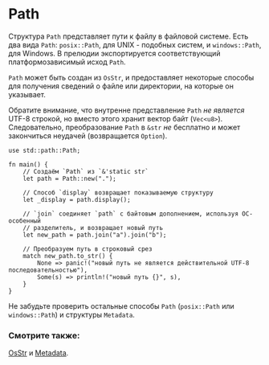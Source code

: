 # Path

Структура `Path` представляет пути к файлу в файловой 
системе. Есть два вида `Path`: `posix::Path`, 
для UNIX - подобных систем, и `windows::Path`, для 
Windows. В прелюдии экспортируется соответствующий 
платформозависимый исход `Path`.

`Path` может быть создан из `OsStr`, и 
предоставляет некоторые способы для получения сведений о 
файле или директории, на которые он указывает.

Обратите внимание, что внутренне представление 
`Path` *не является* UTF-8 строкой, но вместо 
этого хранит вектор байт (`Vec<u8>`). 
Следовательно, преобразование `Path` в 
`&str` *не* бесплатно и может закончиться 
неудачей (возвращается `Option`).

```rust,editable
use std::path::Path;

fn main() {
    // Создаём `Path` из `&'static str`
    let path = Path::new(".");

    // Способ `display` возвращает показываемую структуру
    let _display = path.display();

    // `join` соединяет `path` с байтовым дополнением, используя ОС-особенный
    // разделитель, и возвращает новый путь
    let new_path = path.join("a").join("b");

    // Преобразуем путь в строковый срез
    match new_path.to_str() {
        None => panic!("новый путь не является действительной UTF-8 последовательностью"),
        Some(s) => println!("новый путь {}", s),
    }
}

```

Не забудьте проверить остальные способы `Path`
(`posix::Path` или `windows::Path`) и
структуры `Metadata`.

### Смотрите также:

[OsStr](https://doc.rust-lang.org/std/ffi/struct.OsStr.html) и [Metadata](https://doc.rust-lang.org/std/fs/struct.Metadata.html).
